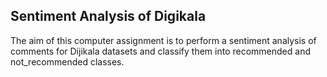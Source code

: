 ## Sentiment Analysis of Digikala
The aim of this computer assignment is to perform a sentiment analysis of comments for Dijikala datasets and classify them into recommended and not_recommended classes.
